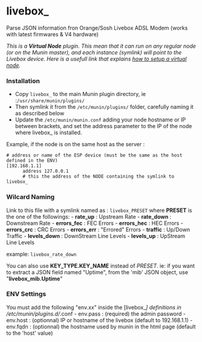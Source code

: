 # livebox_

Parse JSON information fron Orange/Sosh Livebox ADSL Modem (works with latest firmwares & V4 hardware)

*This is a **Virtual Node** plugin. This mean that it can run on any regular node (or on the Munin master), and each instance (symlink) will point to the Livebox device.
Here is a usefull link that explains [how to setup a virtual node](https://wiki.mikrotik.com/wiki/Munin_Monitoring	).*

### Installation
- Copy ```livebox_``` to the main Munin plugin directory, ie :```/usr/share/munin/plugins/```
- Then symlink it from the ```/etc/munin/plugins/``` folder, carefully naming it as described below
- Update the ```/etc/munin/munin.conf``` adding your node hostname or IP between brackets, and set the address parameter to the IP of the node where livebox_ is installed. 

Example, if the node is on the same host as the server :
```
# address or name of the ESP device (must be the same as the host defined in the ENV)
[192.168.1.1]
      address 127.0.0.1
      # this the address of the NODE containing the symlink to livebox_
````

### Wilcard Naming
Link to this file with a symlink named as : ```livebox_PRESET``` where **PRESET** is the one of the followings:
		- **rate_up**		: Upstream Rate
		- **rate_down**		: Downstream Rate
		- **errors_fec**	: FEC Errors
		- **errors_hec**	: HEC Errors
		- **errors_crc**	: CRC Errors
		- **errors_err**	: "Errored" Errors
		- **traffic**		: Up/Down Traffic
		- **levels_down**	: DownStream Line Levels
		- **levels_up** 	: UpStream Line Levels

example: ```livebox_rate_down```

You can also use **KEY_TYPE.KEY_NAME** instead of *PRESET*.
	ie: if you want to extract a JSON field named "Uptime", from the 'mib' JSON object, use "**livebox_mib.Uptime**"

### ENV Settings
You must add the following "env.xx" inside the [livebox_*] definitions in /etc/munin/plugins.d/*.conf
		- env.pass		: (required)  the admin password
		- env.host		: (optionnal) IP or hostname of the livebox (default to 192.168.1.1)
		- env.fqdn		: (optionnal) the hostname used by munin in the html page (default to the 'host' value)
